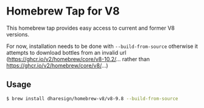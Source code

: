 # Homebrew Tap for V8

This homebrew tap provides easy access to current and former V8 versions.

For now, installation needs to be done with `--build-from-source` otherwise it attempts to download bottles from an invalid url (https://ghcr.io/v2/homebrew/core/v8-10.2/... rather than https://ghcr.io/v2/homebrew/core/v8/...)

## Usage

```sh
$ brew install dharesign/homebrew-v8/v8-9.8 --build-from-source
```
